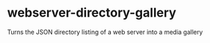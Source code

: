 # webserver-directory-gallery
Turns the JSON directory listing of a web server into a media gallery
